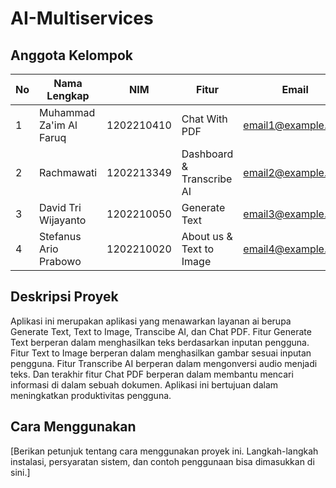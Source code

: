 # AI-Multiservices

## Anggota Kelompok

| No | Nama Lengkap              | NIM               | Fitur            | Email              | GitHub                                               |
|----|---------------------------|-------------------|------------------|--------------------|--------------------------------------------------------|
| 1  | Muhammad Za'im Al Faruq   | 1202210410           | Chat With PDF | email1@example.com | [GitHub 1](https://www.linkedin.com/in/username1)    |
| 2  | Rachmawati                | 1202213349           | Dashboard & Transcribe AI  | email2@example.com | [GitHub 2](https://www.linkedin.com/in/username2)    |
| 3  | David Tri Wijayanto       | 1202210050           | Generate Text         | email3@example.com | [GitHub 3](https://www.linkedin.com/in/username3)    |
| 4  | Stefanus Ario Prabowo     | 1202210020           | About us & Text to Image   | email4@example.com | [GitHub 4](https://www.linkedin.com/in/username4)    |


## Deskripsi Proyek

Aplikasi ini merupakan aplikasi yang menawarkan layanan ai berupa Generate Text, Text to Image, Transcibe AI, dan Chat PDF. Fitur Generate Text berperan dalam menghasilkan teks berdasarkan inputan pengguna. Fitur Text to Image berperan dalam menghasilkan gambar sesuai inputan pengguna. Fitur Transcribe AI berperan dalam mengonversi audio menjadi teks. Dan terakhir fitur Chat PDF berperan dalam membantu mencari informasi di dalam sebuah dokumen. Aplikasi ini bertujuan dalam meningkatkan produktivitas pengguna.

## Cara Menggunakan

[Berikan petunjuk tentang cara menggunakan proyek ini. Langkah-langkah instalasi, persyaratan sistem, dan contoh penggunaan bisa dimasukkan di sini.]


